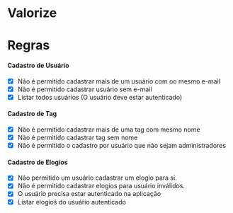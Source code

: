 # Valorize

# Regras
#### Cadastro de Usuário
- [x] Não é permitido cadastrar mais de um usuário com oo mesmo e-mail
- [x] Não é permitido cadastrar usuário sem e-mail
- [x] Listar todos usuários (O usuário deve estar autenticado)

#### Cadastro de Tag
- [x] Não é permitido cadastrar mais de uma tag com mesmo nome
- [x] Não é permitido cadastrar tag sem nome
- [x] Não é permitido o cadastro por usuário que não sejam administradores

#### Cadastro de Elogios
- [x] Não permitido um usuário cadastrar um elogio para si.
- [x] Não é permitido cadastrar elogios para usuário inválidos.
- [x] O usuário precisa estar autenticado na aplicação
- [x] Listar elogios do usuário autenticado